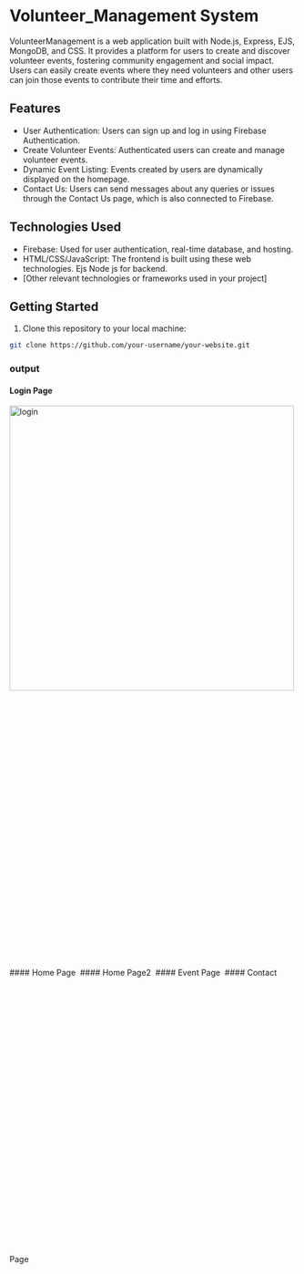 # Volunteer_Management System
VolunteerManagement is a web application built with Node.js, Express, EJS, MongoDB, and CSS. It provides a platform for users to create and discover volunteer events, fostering community engagement and social impact. Users can easily create events where they need volunteers and other users can join those events to contribute their time and efforts.

## Features

- User Authentication: Users can sign up and log in using Firebase Authentication.
- Create Volunteer Events: Authenticated users can create and manage volunteer events.
- Dynamic Event Listing: Events created by users are dynamically displayed on the homepage.
- Contact Us: Users can send messages about any queries or issues through the Contact Us page, which is also connected to Firebase.

## Technologies Used

- Firebase: Used for user authentication, real-time database, and hosting.
- HTML/CSS/JavaScript: The frontend is built using these web technologies.
  Ejs Node js for backend.
- [Other relevant technologies or frameworks used in your project]

## Getting Started

1. Clone this repository to your local machine:

```bash
git clone https://github.com/your-username/your-website.git
```
### output
#### Login Page
<img scr="outputPics/Login.png" alt="login" height="500px" />
#### Home Page
<img scr="outputPics/home.png" height="500px" />
#### Home Page2
<img scr="outputPics/home2.png" height="500px" />
#### Event Page
<img scr="outputPics/createEvent.png" height="500px" />
#### Contact Page
<img scr="outputPics/contact.png" height="500px" />
